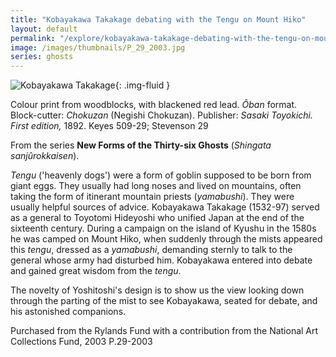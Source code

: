 ```yaml
---
title: "Kobayakawa Takakage debating with the Tengu on Mount Hiko"
layout: default
permalink: "/explore/kobayakawa-takakage-debating-with-the-tengu-on-mount-hiko"
image: /images/thumbnails/P_29_2003.jpg
series: ghosts
---
```


![Kobayakawa Takakage]({{site.baseurl}}/images/P_29_2003.jpg){: .img-fluid }

Colour print from woodblocks, with blackened red lead.
_Ôban_ format.
Block-cutter: _Chokuzan_ (Negishi Chokuzan).
Publisher: _Sasaki Toyokichi. First edition,_ 1892.
Keyes 509-29; Stevenson 29

From the series **New Forms of the Thirty-six Ghosts** (_Shingata sanjûrokkaisen_).

_Tengu_ ('heavenly dogs') were a form of goblin supposed to be born from giant eggs. They usually had long noses and lived on mountains, often taking the form of itinerant mountain priests (_yamabushi_). They were usually helpful sources of advice. Kobayakawa Takakage (1532-97) served as a general to Toyotomi Hideyoshi who unified Japan at the end of the sixteenth century. During a campaign on the island of Kyushu in the 1580s he was camped on Mount Hiko, when suddenly through the mists appeared this _tengu_, dressed as a _yamabushi_, demanding sternly to talk to the general whose army had disturbed him. Kobayakawa entered into debate and gained great wisdom from the _tengu_.

The novelty of Yoshitoshi's design is to show us the view looking down through the parting of the mist to see Kobayakawa, seated for debate, and his astonished companions.


Purchased from the Rylands Fund with a contribution from the National Art Collections Fund, 2003
P.29-2003
